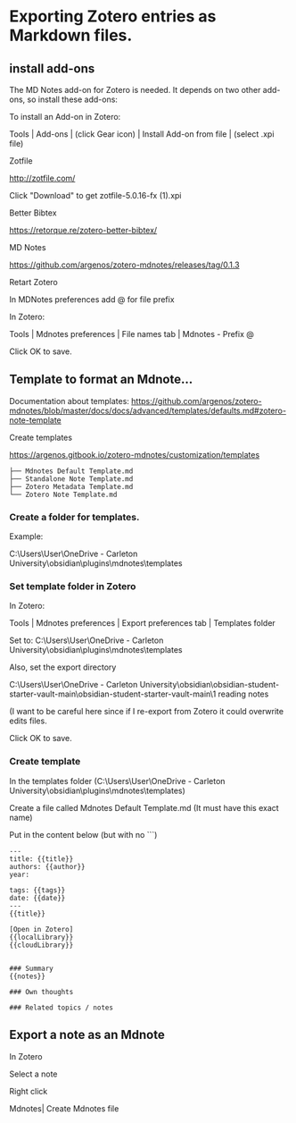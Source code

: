 # Exporting Zotero entries as Markdown files.

## install add-ons
The MD Notes add-on for Zotero is needed.  It depends on two other add-ons, so install these add-ons:

To install an Add-on in Zotero:

Tools | Add-ons | (click Gear icon) | Install Add-on from file | (select .xpi file)

Zotfile

http://zotfile.com/

Click "Download" to get zotfile-5.0.16-fx (1).xpi  

Better Bibtex

https://retorque.re/zotero-better-bibtex/

MD Notes

https://github.com/argenos/zotero-mdnotes/releases/tag/0.1.3

Retart Zotero

In MDNotes preferences add @ for file prefix

In Zotero:

Tools | Mdnotes preferences | File names tab | Mdnotes - Prefix @

Click OK to save.

## Template to format an Mdnote...

Documentation about templates:
https://github.com/argenos/zotero-mdnotes/blob/master/docs/docs/advanced/templates/defaults.md#zotero-note-template

Create templates

https://argenos.gitbook.io/zotero-mdnotes/customization/templates

```
├── Mdnotes Default Template.md
├── Standalone Note Template.md
├── Zotero Metadata Template.md
└── Zotero Note Template.md
```

### Create a folder for templates.

Example:

C:\Users\User\OneDrive - Carleton University\obsidian\plugins\mdnotes\templates

### Set template folder in Zotero
In Zotero:

Tools | Mdnotes preferences | Export preferences tab | Templates folder

Set to: C:\Users\User\OneDrive - Carleton University\obsidian\plugins\mdnotes\templates

Also, set the export directory

C:\Users\User\OneDrive - Carleton University\obsidian\obsidian-student-starter-vault-main\obsidian-student-starter-vault-main\1 reading notes

(I want to be careful here since if I re-export from Zotero it could overwrite edits files.

Click OK to save.

### Create template

In the templates folder (C:\Users\User\OneDrive - Carleton University\obsidian\plugins\mdnotes\templates)

Create a file called Mdnotes Default Template.md  (It must have this exact name)

Put in the content below (but with no ```)

```
---
title: {{title}}
authors: {{author}}
year: 

tags: {{tags}}
date: {{date}}
---
{{title}}

[Open in Zotero]
{{localLibrary}}
{{cloudLibrary}}


### Summary
{{notes}}

### Own thoughts

### Related topics / notes
```


## Export a note as an Mdnote

In Zotero

Select a note

Right click

Mdnotes| Create Mdnotes file
